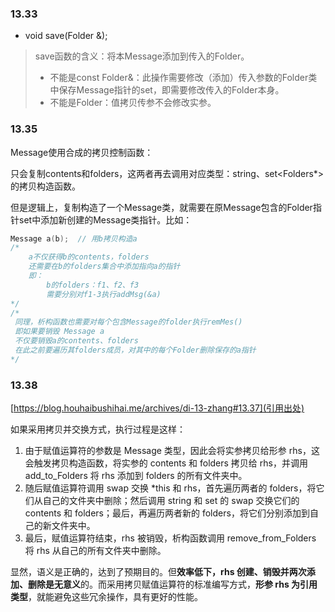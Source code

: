 ### 13.33
- void save(Folder &);
>save函数的含义：将本Message添加到传入的Folder。
>- 不能是const Folder&：此操作需要修改（添加）传入参数的Folder类中保存Message指针的set，即需要修改传入的Folder本身。
>- 不能是Folder：值拷贝传参不会修改实参。

### 13.35
Message使用合成的拷贝控制函数：

只会复制contents和folders，这两者再去调用对应类型：string、set<Folders*>的拷贝构造函数。

但是逻辑上，复制构造了一个Message类，就需要在原Message包含的Folder指针set中添加新创建的Message类指针。比如：
```cpp
Message a(b);  // 用b拷贝构造a
/*
    a不仅获得b的contents，folders
    还需要在b的folders集合中添加指向a的指针
    即：
        b的folders：f1、f2、f3
        需要分别对f1-3执行addMsg(&a)
*/
/*
 同理，析构函数也需要对每个包含Message的folder执行remMes()
 即如果要销毁 Message a
 不仅要销毁a的contents、folders
 在此之前要遍历其folders成员，对其中的每个Folder删除保存的a指针
*/
```
### 13.38
[https://blog.houhaibushihai.me/archives/di-13-zhang#13.37](引用出处) 

如果采用拷贝并交换方式，执行过程是这样：

1. 由于赋值运算符的参数是 Message 类型，因此会将实参拷贝给形参 rhs，这会触发拷贝构造函数，将实参的 contents 和 folders 拷贝给 rhs，并调用 add_to_Folders 将 rhs 添加到 folders 的所有文件夹中。
2. 随后赋值运算符调用 swap 交换 *this 和 rhs，首先遍历两者的 folders，将它们从自己的文件夹中删除；然后调用 string 和 set 的 swap 交换它们的 contents 和 folders；最后，再遍历两者新的 folders，将它们分别添加到自己的新文件夹中。
3. 最后，赋值运算符结束，rhs 被销毁，析构函数调用 remove_from_Folders 将 rhs 从自己的所有文件夹中删除。

显然，语义是正确的，达到了预期目的。但**效率低下，rhs 创建、销毁并两次添加、删除是无意义**的。而采用拷贝赋值运算符的标准编写方式，**形参 rhs 为引用类型**，就能避免这些冗余操作，具有更好的性能。
